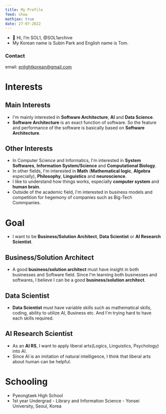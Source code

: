 ```yaml
---
title: My Profile
feed: show
mathjax: true
date: 27-07-2022
---
```


- 👋 Hi, I’m SOL1, @SOL1archive
- My Korean name is Subin Park and English name is Tom.

### Contact
email: enlightkorean@gmail.com

# Interests
## Main Interests
- I'm mainly interested in **Software Architecture**, **AI** and **Data Science**.
- **Software Architecture** is an exact function of software. So the feature and performance of the software is basically based on **Software** **Architecture**.
## Other Interests
- In Computer Science and Informatics, I'm interested in **System Softwares**, **Information System/Science** and **Computational Biology**.
- In other fields, I'm interested in **Math** (**Mathematical logic**, **Algebra** especially), **Philosophy**, **Linguistics** and **neuroscience**.
- I like to understand how things works, especially **computer system** and **human brain**.
- Outside of the academic field, I'm interested in business models and competition for hegemony of companies such as Big-Tech Commpanies.

# Goal
- I want to be **Business/Solution Architect**, **Data Scientist** or **AI Research Scientist**. 
## Business/Solution Architect
- A good **business/solution architect** must have insight in both businesses and Software field. Since I'm learning both businesses and softwares, I believe I can be a good **business/solution architect**.
## Data Scientist
- **Data Scientist** must have variable skills such as mathematical skills, coding, ability to utilize AI, Business etc. And I'm trying hard to have each skills required.
## AI Research Scientist
- As an **AI RS**, I want to apply liberal arts(Logics, Linguistics, Psychology) into AI.
- Since AI is an imitation of natural intelligence, I think that liberal arts about human can be helpful.

# Schooling
- Pyeongtaek High School
- 1st year Undergrad - Library and Information Science - Yonsei University, Seoul, Korea